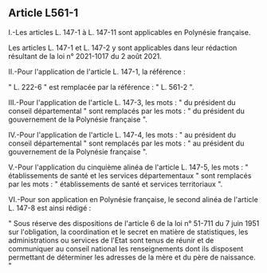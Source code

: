 ## Article L561-1

I.-Les articles L. 147-1 à L. 147-11 sont applicables en Polynésie française.

Les articles L. 147-1 et L. 147-2 y sont applicables dans leur rédaction résultant de la loi n° 2021-1017 du 2
août 2021.

II.-Pour l'application de l'article L. 147-1, la référence :

" L. 222-6 " est remplacée par la référence : " L. 561-2 ".

III.-Pour l'application de l'article L. 147-3, les mots : " du président du conseil départemental " sont
remplacés par les mots : " du président du gouvernement de la Polynésie française ".

IV.-Pour l'application de l'article L. 147-4, les mots : " au président du conseil départemental " sont
remplacés par les mots : " au président du gouvernement de la Polynésie française ".

V.-Pour l'application du cinquième alinéa de l'article L. 147-5, les mots : " établissements de santé et les
services départementaux " sont remplacés par les mots : " établissements de santé et services territoriaux ".

VI.-Pour son application en Polynésie française, le second alinéa de l'article L. 147-8 est ainsi rédigé :

" Sous réserve des dispositions de l'article 6 de la loi n° 51-711 du 7 juin 1951 sur l'obligation, la
coordination et le secret en matière de statistiques, les administrations ou services de l'Etat sont tenus de
réunir et de communiquer au conseil national les renseignements dont ils disposent permettant de déterminer
les adresses de la mère et du père de naissance. "

